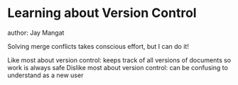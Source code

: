 # Learning about Version Control
author: Jay Mangat

Solving merge conflicts takes conscious effort, but I can do it!

Like most about version control: keeps track of all versions of documents so work is always safe
Dislike most about version control: can be confusing to understand as a new user